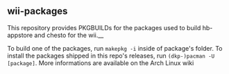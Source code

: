 ## wii-packages
This repository provides PKGBUILDs for the packages used to build hb-appstore and chesto for the wii.__

To build one of the packages, run `makepkg -i` inside of package's folder.
To install the packages shipped in this repo's releases, run `(dkp-)pacman -U [package]`.
More informations are available on the Arch Linux wiki
